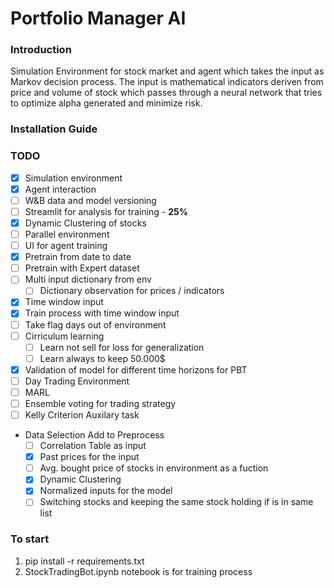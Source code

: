 # Portfolio Manager AI

### Introduction
Simulation Environment for stock market and agent which takes the input as Markov decision process. The input is
mathematical indicators deriven from price and volume of stock which passes through a neural network that tries to 
optimize alpha generated and minimize risk. 

### Installation Guide



### TODO
- [x] Simulation environment
- [x] Agent interaction
- [ ] W&B data and model versioning
- [ ] Streamlit for analysis for training - **25%**
- [x] Dynamic Clustering of stocks
- [ ] Parallel environment
- [ ] UI for agent training 
- [x] Pretrain from date to date
- [ ] Pretrain with Expert dataset
- [ ] Multi input dictionary from env
    - [ ] Dictionary observation for prices / indicators
- [x] Time window input 
- [x] Train process with time window input
- [ ] Take flag days out of environment
- [ ] Cirriculum learning
  - [ ] Learn not sell for loss for generalization
  - [ ] Learn always to keep 50.000$
- [x] Validation of model for different time horizons for PBT
- [ ] Day Trading Environment
- [ ] MARL
- [ ] Ensemble voting for trading strategy
- [ ] Kelly Criterion Auxilary task
- Data Selection Add to Preprocess
  - [ ] Correlation Table as input
  - [x] Past prices for the input
  - [ ] Avg. bought price of stocks in environment as a fuction
  - [x] Dynamic Clustering 
  - [x] Normalized inputs for the model
  - [ ] Switching stocks and keeping the same stock holding if is in same list
  
### To start
1. pip install -r requirements.txt
2. StockTradingBot.ipynb notebook is for training process
